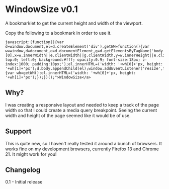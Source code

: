 # WindowSize v0.1

A bookmarklet to get the current height and width of the viewport.

Copy the following to a bookmark in order to use it.

    javascript:(function(){var d=window.document,el=d.createElement('div'),getWH=function(){var w=window,d=document,e=d.documentElement,g=d.getElementsByTagName('body')[0],x=w.innerWidth||e.clientWidth||g.clientWidth,y=w.innerHeight||e.clientHeight||g.clientHeight;return[x,y];},wh=getWH();el.setAttribute('style','position:fixed; top:0; left:0; background:#fff; opacity:0.9; font-size:18px; z-index:1000; padding:10px;');el.innerHTML=('width: '+wh[0]+'px, height: '+wh[1]+'px');d.body.appendChild(el);window.addEventListener('resize',function(){var wh=getWH();el.innerHTML=('width: '+wh[0]+'px, height: '+wh[1]+'px');});})();">WindowSize</a>

## Why?

I was creating a responsive layout and needed to keep a track of the page width so that I could create a media query breakpoint. Seeing the current width and height of the page seemed like it would be of use.

## Support

This is quite new, so I haven't really tested it around a bunch of browsers. It works fine on my development browsers, currently Firefox 13 and Chrome 21. It might work for you!

## Changelog

0.1 - Initial release
